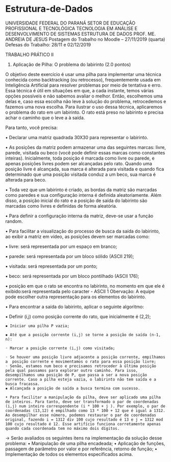 # Estrutura-de-Dados

UNIVERSIDADE FEDERAL DO PARANÁ
SETOR DE EDUCAÇÃO PROFISSIONAL E TECNOLÓGICA
TECNOLOGIA EM ANÁLISE E DESENVOLVIMENTO DE SISTEMAS
ESTRUTURA DE DADOS
PROF. ME. ANDREIA DE JESUS
Postagem do Trabalho no Moodle – 27/11/2019 (quarta)
Defesas do Trabalho: 28/11 e 02/12/2019

TRABALHO PRÁTICO II
  1. Aplicação de Pilha: O problema do labirinto (2.0 pontos)
  
  O objetivo deste exercício é usar uma pilha para implementar uma técnica conhecida como backtracking (ou retrocesso), frequentemente usada em Inteligência Artificial para resolver problemas por meio de tentativa e erro. Essa técnica é útil em situações em que, a cada instante, temos várias opções possíveis e não sabemos avaliar o melhor. Então, escolhemos uma delas e, caso essa escolha não leve à solução do problema, retrocedemos e fazemos uma nova escolha.
Para ilustrar o uso dessa técnica, aplicaremos o problema do rato em um labirinto. O rato está preso no labirinto e precisa achar o caminho que o leve a à saída.

Para tanto, você precisa:
  
  • Declarar uma matriz quadrada 30X30 para representar o labirinto.
 
  • As posições da matriz podem armazenar uma das seguintes marcas: livre, parede, visitada ou beco (você pode definir essas marcas como constantes inteiras). Inicialmente, toda posição é marcada como livre ou parede, e apenas posições livres podem ser alcançadas
pelo rato. Quando uma posição livre é alcançada, sua marca é alterada para visitada e quando fica determinado que uma posição visitada conduz a um beco, sua marca é alterada para beco.

  • Toda vez que um labirinto é criado, as bordas da matriz são marcadas como paredes e sua configuração interna é definida aleatoriamente. Além disso, a posição inicial do rato e a posição de saída do labirinto são marcadas como livres e definidas de forma aleatória.
  
  • Para definir a configuração interna da matriz, deve-se usar a função random.
 
 • Para facilitar a visualização do processo de busca da saída do labirinto, ao exibir a matriz em vídeo, as posições devem ser marcadas como:
   
   ▪ livre: será representada por um espaço em branco;
   
   ▪ parede: será representada por um bloco sólido (ASCII 219);
   
   ▪ visitada: será representada por um ponto;
   
   ▪ beco: será representada por um bloco pontilhado (ASCII 176);
   
   ▪ posição em que o rato se encontra no labirinto, no momento em que ele é exibido:será representada pelo caracter - ASCII 1
  Obervação: A equipe pode escolher outra representação para os elementos do labirinto.
   
   • Para encontrar a saída do labirinto, aplicar o seguinte algoritmo:
   
   ▪ Definir (i,j) como posição corrente do rato, que inicialmente é (2,2);
    
    ▪ Iniciar uma pilha P vazia;
    
    ▪ Até que a posição corrente (i,j) se torne a posição de saída (n-1, n):
    
    ◦ Marcar a posição corrente (i,j) como visitada;
    
    ◦ Se houver uma posição livre adjacente a posição corrente, empilhamos a  posição corrente e movimentamos o rato para essa posição livre;
    ◦ Senão, estamos num beco e precisamos retroceder à última posição pela qual passamos para explorar outro caminho. Para isso, desempilhamos uma posição de P, que passa a ser a nova posição corrente. Caso a pilha esteja vazia, o labirinto não tem saída e a busca fracassa.
    ▪ Alcançada a posição de saída a busca termina com sucesso.
    
    • Para facilitar a manipulação da pilha, deve ser aplicado uma pilha de inteiros. Para tanto, deve ser transformado o par de coordenadas (i,j) num inteiro correspondente (i * 100 + j ). Por exemplo, o par de coordenadas (13,12) é empilhado como 13 * 100 + 12 que é igual a 1312. Ao desempilhar esse número, podemos restaurar o par de coordenadas original, fazendo i = 1312 div 100 cujo resultado é 13 e j = 1312 mod 100 cujo resultado é 12. Esse artifício funciona corretamente apenas quando cada coordenada tem no máximo dois dígitos.
  
  -> Serão avaliados os seguintes itens na implementação da solução desse problema:
    • Manipulação de uma pilha encadeada;
    • Aplicação de funções, passagem de parâmetro por valor e por referência, retorno de função;
    • Implementação de todos os elementos especificados acima.
